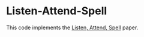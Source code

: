 # Listen-Attend-Spell

This code implements the [Listen, Attend, Spell](https://arxiv.org/abs/1508.01211) paper. 
